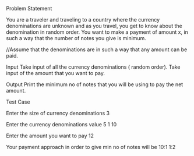Problem Statement

You are a traveler and traveling to a country where the currency denominations are
unknown and as you travel, you get to know about the denomination in random order.
You want to make a payment of amount x, in such a way that the number of notes you give
is minimum.

//Assume that the denominations are in such a way that any amount can be paid.

Input
Take input of all the currency denominations ( random order).
Take input of the amount that you want to pay.

Output
Print the minimum no of notes that you will be using to pay the net amount.


Test Case

Enter the size of currency denominations
3

Enter the currency denominations value
5
1
10

Enter the amount you want to pay
12

Your payment approach in order to give min no of notes will be
10:1
1:2
